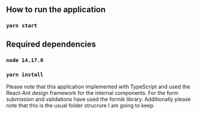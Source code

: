 ## How to run the application

### `yarn start`

## Required dependencies

### `node 14.17.0`

### `yarn install`
Please note that this application implemented with TypeScript and used the React-Ant design framework for the internal components.
For the form submission and validations have used the formik library. Additionally please note that this is the usual folder strucrure I am going to keep.